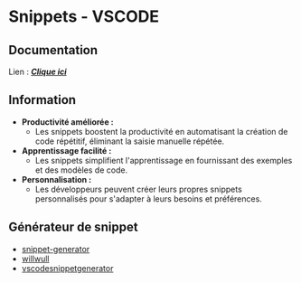 # Snippets - VSCODE


##  Documentation

Lien : [***Clique ici***](https://code.visualstudio.com/docs/editor/userdefinedsnippets)

## Information 

 - **Productivité améliorée :**
	 - Les snippets boostent la productivité en automatisant la création de code répétitif, éliminant la saisie manuelle répétée.
 - **Apprentissage facilité :**
   - Les snippets simplifient l'apprentissage en fournissant des exemples et des modèles de code.
 - **Personnalisation :**
   - Les développeurs peuvent créer leurs propres snippets personnalisés pour s'adapter à leurs besoins et préférences.

##  Générateur de snippet

 - [snippet-generator](https://snippet-generator.app/)
 - [willwull](https://willwull.github.io/vscode-snippet-generator/)
 - [vscodesnippetgenerator](https://vscodesnippetgenerator.azurewebsites.net/)